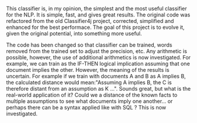 This classifier is, in my opinion, the simplest and the most useful classifier for the NLP. 
It is simple, fast, and gives great results.
The original code was refactored from the old Classifier4j project, corrected, simplified and enhanced for the best performace.
The goal of this project is to evolve it, given the original potential, into something more useful.

The code has been changed so that classifier can be trained, words removed from the trained set to adjust the precision, etc. Any arithmetic is possible, however, the use of additional arithmetics is now investigated. For example, we can train as the IF-THEN logical implication assuming that one document implies the other. However, the meaning of the results is uncertain. For example if we train with documents A and B as A implies B, the calculated distance would mean:"Assuming A implies B, the C is therefore distant from an assumption as K ...". Sounds great, but what is the real-world application of it? Could we a distance of the known facts to multiple assumptions to see what documents imply one another... or perhaps there can be a syntax applied like with SQL ?  This is now investigated.


